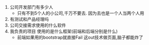 1. 公司开发部门有多少人
	-  只有不到5个人的小公司,千万不要去.
		 因为去也是一个人当两个人用 
1. 有测试和产品经理吗
2. 公司交接需求使用的什么软件
3. 我负责的项目 使用的是什么框架(前端和后端分别是什么)
	-  前端如果用的bootstrap就直接Fail
		 这out技术做页面,脑子都能炸了